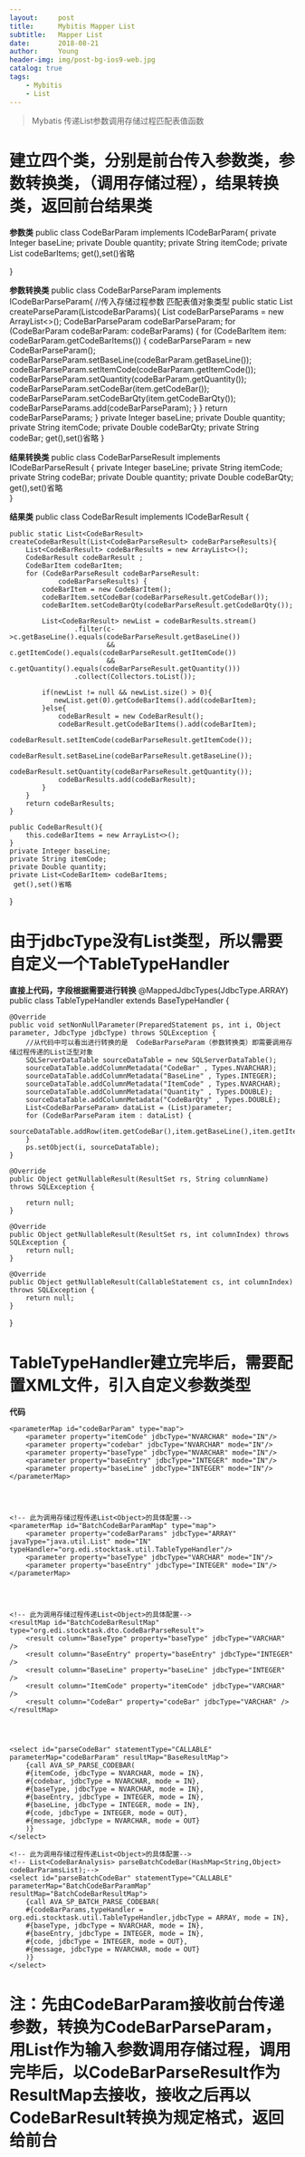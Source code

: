 ```yaml
---
layout:     post
title:      Mybitis Mapper List
subtitle:   Mapper List
date:       2018-08-21
author:     Young
header-img: img/post-bg-ios9-web.jpg
catalog: true
tags:
    - Mybitis
    - List
---
```


>Mybatis 传递List参数调用存储过程匹配表值函数

# 建立四个类，分别是前台传入参数类，参数转换类，（调用存储过程），结果转换类，返回前台结果类
**参数类**
public class CodeBarParam implements ICodeBarParam{
    private Integer baseLine;
    private Double quantity;
    private String itemCode;
    private List<CodeBarItem> codeBarItems;
    get(),set()省略

}

**参数转换类**
public class CodeBarParseParam implements ICodeBarParseParam{
    //传入存储过程参数  匹配表值对象类型
    public static List<CodeBarParseParam> createParseParam(List<CodeBarParam>codeBarParams){
        List<CodeBarParseParam> codeBarParseParams = new ArrayList<>();
        CodeBarParseParam codeBarParseParam;
        for (CodeBarParam codeBarParam:
             codeBarParams) {
            for (CodeBarItem item:
                    codeBarParam.getCodeBarItems()) {
                codeBarParseParam = new CodeBarParseParam();
                codeBarParseParam.setBaseLine(codeBarParam.getBaseLine());
                codeBarParseParam.setItemCode(codeBarParam.getItemCode());
                codeBarParseParam.setQuantity(codeBarParam.getQuantity());
                codeBarParseParam.setCodeBar(item.getCodeBar());
                codeBarParseParam.setCodeBarQty(item.getCodeBarQty());
                codeBarParseParams.add(codeBarParseParam);
            }
        }
        return codeBarParseParams;
    }
    private Integer baseLine;
    private Double quantity;
    private String itemCode;
    private Double codeBarQty;
    private String codeBar;
    get(),set()省略 
}

**结果转换类**
public class CodeBarParseResult implements ICodeBarParseResult {
    private Integer baseLine;
    private String itemCode;
    private String codeBar;
    private Double quantity;
    private Double codeBarQty;
    get(),set()省略   
}

**结果类**
public class CodeBarResult implements ICodeBarResult {

    public static List<CodeBarResult> createCodeBarResult(List<CodeBarParseResult> codeBarParseResults){
        List<CodeBarResult> codeBarResults = new ArrayList<>();
        CodeBarResult codeBarResult ;
        CodeBarItem codeBarItem;
        for (CodeBarParseResult codeBarParseResult:
                codeBarParseResults) {
            codeBarItem = new CodeBarItem();
            codeBarItem.setCodeBar(codeBarParseResult.getCodeBar());
            codeBarItem.setCodeBarQty(codeBarParseResult.getCodeBarQty());

            List<CodeBarResult> newList = codeBarResults.stream()
                    .filter(c->c.getBaseLine().equals(codeBarParseResult.getBaseLine())
                            && c.getItemCode().equals(codeBarParseResult.getItemCode())
                            && c.getQuantity().equals(codeBarParseResult.getQuantity()))
                    .collect(Collectors.toList());

            if(newList != null && newList.size() > 0){
               newList.get(0).getCodeBarItems().add(codeBarItem);
            }else{
                codeBarResult = new CodeBarResult();
                codeBarResult.getCodeBarItems().add(codeBarItem);
                codeBarResult.setItemCode(codeBarParseResult.getItemCode());
                codeBarResult.setBaseLine(codeBarParseResult.getBaseLine());
                codeBarResult.setQuantity(codeBarParseResult.getQuantity());
                codeBarResults.add(codeBarResult);
            }
        }
        return codeBarResults;
    }

    public CodeBarResult(){
        this.codeBarItems = new ArrayList<>();
    }
    private Integer baseLine;
    private String itemCode;
    private Double quantity;
    private List<CodeBarItem> codeBarItems;
     get(),set()省略 
}




# 由于jdbcType没有List类型，所以需要自定义一个TableTypeHandler
**直接上代码，字段根据需要进行转换**
@MappedJdbcTypes(JdbcType.ARRAY)
public class TableTypeHandler extends BaseTypeHandler<Object> {

    @Override
    public void setNonNullParameter(PreparedStatement ps, int i, Object parameter, JdbcType jdbcType) throws SQLException {
        //从代码中可以看出进行转换的是  CodeBarParseParam（参数转换类）即需要调用存储过程传递的List泛型对象
        SQLServerDataTable sourceDataTable = new SQLServerDataTable();
        sourceDataTable.addColumnMetadata("CodeBar" , Types.NVARCHAR);
        sourceDataTable.addColumnMetadata("BaseLine" , Types.INTEGER);
        sourceDataTable.addColumnMetadata("ItemCode" , Types.NVARCHAR);
        sourceDataTable.addColumnMetadata("Quantity" , Types.DOUBLE);
        sourceDataTable.addColumnMetadata("CodeBarQty" , Types.DOUBLE);
        List<CodeBarParseParam> dataList = (List)parameter;
        for (CodeBarParseParam item : dataList) {
             sourceDataTable.addRow(item.getCodeBar(),item.getBaseLine(),item.getItemCode(),item.getQuantity(),item.getCodeBarQty());
        }
        ps.setObject(i, sourceDataTable);
    }

    @Override
    public Object getNullableResult(ResultSet rs, String columnName) throws SQLException {

        return null;
    }

    @Override
    public Object getNullableResult(ResultSet rs, int columnIndex) throws SQLException {
        return null;
    }

    @Override
    public Object getNullableResult(CallableStatement cs, int columnIndex) throws SQLException {
        return null;
    }
}


# TableTypeHandler建立完毕后，需要配置XML文件，引入自定义参数类型

**代码**
<?xml version="1.0" encoding="UTF-8" ?>
<!DOCTYPE mapper PUBLIC "-//mybatis.org//DTD Mapper 3.0//EN" "http://mybatis.org/dtd/mybatis-3-mapper.dtd" >
<mapper namespace="org.edi.stocktask.mapper.CodeBarMapper">
    <resultMap id="BaseResultMap" type="org.edi.stocktask.bo.codeBar.CodeBar">
        <result column="ProName" property="proName" jdbcType="VARCHAR" />
        <result column="ProValue" property="proValue" jdbcType="VARCHAR" />
        <result column="ProDesc" property="proDesc" jdbcType="VARCHAR" />
    </resultMap>

    <parameterMap id="codeBarParam" type="map">
        <parameter property="itemCode" jdbcType="NVARCHAR" mode="IN"/>
        <parameter property="codebar" jdbcType="NVARCHAR" mode="IN"/>
        <parameter property="baseType" jdbcType="NVARCHAR" mode="IN"/>
        <parameter property="baseEntry" jdbcType="INTEGER" mode="IN"/>
        <parameter property="baseLine" jdbcType="INTEGER" mode="IN"/>
    </parameterMap>




    <!-- 此为调用存储过程传递List<Object>的具体配置-->
    <parameterMap id="BatchCodeBarParamMap" type="map">
        <parameter property="codeBarParams" jdbcType="ARRAY" javaType="java.util.List" mode="IN" typeHandler="org.edi.stocktask.util.TableTypeHandler"/>
        <parameter property="baseType" jdbcType="VARCHAR" mode="IN"/>
        <parameter property="baseEntry" jdbcType="INTEGER" mode="IN"/>
    </parameterMap>




    <!-- 此为调用存储过程传递List<Object>的具体配置-->
    <resultMap id="BatchCodeBarResultMap" type="org.edi.stocktask.dto.CodeBarParseResult">
        <result column="BaseType" property="baseType" jdbcType="VARCHAR" />
        <result column="BaseEntry" property="baseEntry" jdbcType="INTEGER" />
        <result column="BaseLine" property="baseLine" jdbcType="INTEGER" />
        <result column="ItemCode" property="itemCode" jdbcType="VARCHAR" />
        <result column="CodeBar" property="codeBar" jdbcType="VARCHAR" />
    </resultMap>




    <select id="parseCodeBar" statementType="CALLABLE" parameterMap="codeBarParam" resultMap="BaseResultMap">
        {call AVA_SP_PARSE_CODEBAR(
        #{itemCode, jdbcType = NVARCHAR, mode = IN},
        #{codebar, jdbcType = NVARCHAR, mode = IN},
        #{baseType, jdbcType = NVARCHAR, mode = IN},
        #{baseEntry, jdbcType = INTEGER, mode = IN},
        #{baseLine, jdbcType = INTEGER, mode = IN},
        #{code, jdbcType = INTEGER, mode = OUT},
        #{message, jdbcType = NVARCHAR, mode = OUT}
        )}
    </select>

    <!-- 此为调用存储过程传递List<Object>的具体配置-->
    <!-- List<CodeBarAnalysis> parseBatchCodeBar(HashMap<String,Object> codeBarParamsList);-->
    <select id="parseBatchCodeBar" statementType="CALLABLE" parameterMap="BatchCodeBarParamMap"  resultMap="BatchCodeBarResultMap">
        {call AVA_SP_BATCH_PARSE_CODEBAR(
        #{codeBarParams,typeHandler = org.edi.stocktask.util.TableTypeHandler,jdbcType = ARRAY, mode = IN},
        #{baseType, jdbcType = NVARCHAR, mode = IN},
        #{baseEntry, jdbcType = INTEGER, mode = IN},
        #{code, jdbcType = INTEGER, mode = OUT},
        #{message, jdbcType = NVARCHAR, mode = OUT}
        )}
    </select>

<!-- </mapper> -->




# 注：先由CodeBarParam接收前台传递参数，转换为CodeBarParseParam，用List<CodeBarParseParam>作为输入参数调用存储过程，调用完毕后，以CodeBarParseResult作为ResultMap去接收，接收之后再以CodeBarResult转换为规定格式，返回给前台




